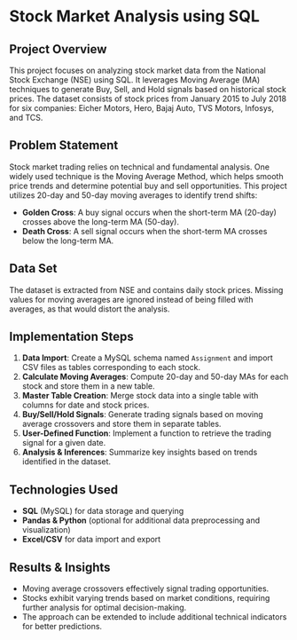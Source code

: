 # Stock Market Analysis using SQL

## Project Overview
This project focuses on analyzing stock market data from the National Stock Exchange (NSE) using SQL. It leverages Moving Average (MA) techniques to generate Buy, Sell, and Hold signals based on historical stock prices. The dataset consists of stock prices from January 2015 to July 2018 for six companies: Eicher Motors, Hero, Bajaj Auto, TVS Motors, Infosys, and TCS.

## Problem Statement
Stock market trading relies on technical and fundamental analysis. One widely used technique is the Moving Average Method, which helps smooth price trends and determine potential buy and sell opportunities. This project utilizes 20-day and 50-day moving averages to identify trend shifts:
- **Golden Cross**: A buy signal occurs when the short-term MA (20-day) crosses above the long-term MA (50-day).
- **Death Cross**: A sell signal occurs when the short-term MA crosses below the long-term MA.

## Data Set
The dataset is extracted from NSE and contains daily stock prices. Missing values for moving averages are ignored instead of being filled with averages, as that would distort the analysis.

## Implementation Steps
1. **Data Import**: Create a MySQL schema named `Assignment` and import CSV files as tables corresponding to each stock.
2. **Calculate Moving Averages**: Compute 20-day and 50-day MAs for each stock and store them in a new table.
3. **Master Table Creation**: Merge stock data into a single table with columns for date and stock prices.
4. **Buy/Sell/Hold Signals**: Generate trading signals based on moving average crossovers and store them in separate tables.
5. **User-Defined Function**: Implement a function to retrieve the trading signal for a given date.
6. **Analysis & Inferences**: Summarize key insights based on trends identified in the dataset.

## Technologies Used
- **SQL** (MySQL) for data storage and querying
- **Pandas & Python** (optional for additional data preprocessing and visualization)
- **Excel/CSV** for data import and export

## Results & Insights
- Moving average crossovers effectively signal trading opportunities.
- Stocks exhibit varying trends based on market conditions, requiring further analysis for optimal decision-making.
- The approach can be extended to include additional technical indicators for better predictions.

